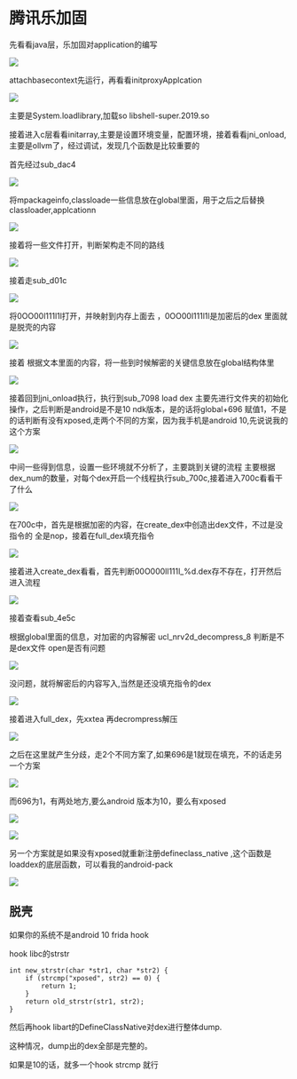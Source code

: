 #  腾讯乐加固

先看看java层，乐加固对application的编写

![](1.PNG)

attachbasecontext先运行，再看看initproxyApplcation

![](2.PNG)

主要是System.loadlibrary,加载so libshell-super.2019.so

接着进入c层看看initarray,主要是设置环境变量，配置环境，接着看看jni_onload,主要是ollvm了，经过调试，发现几个函数是比较重要的

首先经过sub_dac4

![](3.png)



将mpackageinfo,classloade一些信息放在global里面，用于之后之后替换classloader,applcationn

![](4.PNG)

接着将一些文件打开，判断架构走不同的路线

![](5.PNG)

接着走sub_d01c

![](6.PNG)

将0OO00l111l1l打开，并映射到内存上面去 ，0OO00l111l1l是加密后的dex 里面就是脱壳的内容

![](7.PNG)

接着 根据文本里面的内容，将一些到时候解密的关键信息放在global结构体里

![](8.png)

接着回到jni_onload执行，执行到sub_7098 load dex 主要先进行文件夹的初始化操作，之后判断是android是不是10 ndk版本，是的话将global+696 赋值1，不是的话判断有没有xposed,走两个不同的方案，因为我手机是android 10,先说说我的这个方案

![](10.PNG)

中间一些得到信息，设置一些环境就不分析了，主要跳到关键的流程 主要根据dex_num的数量，对每个dex开启一个线程执行sub_700c,接着进入700c看看干了什么

![](11.PNG)

在700c中，首先是根据加密的内容，在create_dex中创造出dex文件，不过是没指令的 全是nop，接着在full_dex填充指令

![](12.PNG)

接着进入create_dex看看，首先判断00O000ll111l_%d.dex存不存在，打开然后进入流程

![](13.PNG)

接着查看sub_4e5c

根据global里面的信息，对加密的内容解密 ucl_nrv2d_decompress_8 判断是不是dex文件 open是否有问题

![](14.PNG)

没问题，就将解密后的内容写入,当然是还没填充指令的dex

![](15.PNG)

接着进入full_dex，先xxtea 再decrompress解压

![](16.PNG)

之后在这里就产生分歧，走2个不同方案了,如果696是1就现在填充，不的话走另一个方案

![](17.PNG)

而696为1，有两处地方,要么android 版本为10，要么有xposed

![](18.png)

![](19.PNG)

另一个方案就是如果没有xposed就重新注册defineclass_native ,这个函数是loaddex的底层函数，可以看我的android-pack

![](20.PNG)

## 脱壳

如果你的系统不是android 10 frida hook

hook libc的strstr

```
int new_strstr(char *str1, char *str2) {
    if (strcmp("xposed", str2) == 0) {
        return 1;
    }
    return old_strstr(str1, str2);
}
```

然后再hook libart的DefineClassNative对dex进行整体dump.

 

这种情况，dump出的dex全部是完整的。

如果是10的话，就多一个hook strcmp 就行